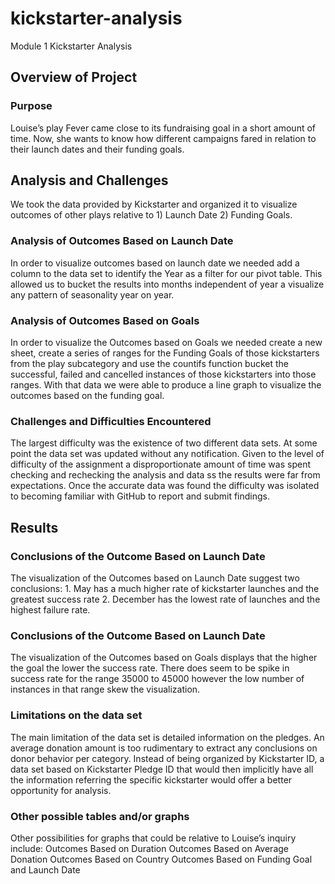 # kickstarter-analysis
Module 1 Kickstarter Analysis
## Overview of Project

### Purpose

Louise’s play Fever came close to its fundraising goal in a short amount of time. Now, she wants to know how different campaigns fared in relation to their launch dates and their funding goals. 

## Analysis and Challenges

We took the data provided by Kickstarter and organized it to visualize outcomes of other plays relative to 1) Launch Date 2) Funding Goals.  


### Analysis of Outcomes Based on Launch Date
In order to visualize outcomes based on launch date we needed add a column to the data set to identify the Year as a filter for our pivot table. This allowed us to bucket the results into months independent of year a visualize any pattern of seasonality year on year. 

### Analysis of Outcomes Based on Goals
In order to visualize the Outcomes based on Goals we needed create a new sheet, create a series of ranges for the Funding Goals of those kickstarters from the play subcategory and use the countifs function bucket the successful, failed and cancelled instances of those kickstarters into those ranges.  With that data we were able to produce a line graph to visualize the outcomes based on the funding goal. 


### Challenges and Difficulties Encountered
The largest difficulty was the existence of two different data sets. At some point the data set was updated without any notification. Given to the level of difficulty of the assignment a disproportionate amount of time was spent checking and rechecking the analysis and data ss the results were far from expectations. Once the accurate data was found the difficulty was isolated to becoming familiar with GitHub to report and submit findings. 

## Results

### Conclusions of the Outcome Based on Launch Date
The visualization of the Outcomes based on Launch Date suggest two conclusions: 1. May has a much higher rate of kickstarter launches and the greatest success rate 2. December has the lowest rate of launches and the highest failure rate.   

### Conclusions of the Outcome Based on Launch Date
The visualization of the Outcomes based on Goals displays that the higher the goal the lower the success rate.  There does seem to be spike in success rate for the range 35000 to 45000 however the low number of instances in that range skew the visualization.


### Limitations on the data set 
The main limitation of the data set is detailed information on the pledges.  An average donation amount is too rudimentary to extract any conclusions on donor behavior per category.  Instead of being organized by Kickstarter ID, a data set based on Kickstarter Pledge ID that would then implicitly have all the information referring the specific kickstarter would offer a better opportunity for analysis.  

### Other possible tables and/or graphs
Other possibilities for graphs that could be relative to Louise’s inquiry include:
Outcomes Based on Duration
Outcomes Based on Average Donation
Outcomes Based on Country
Outcomes Based on Funding Goal and Launch Date 
